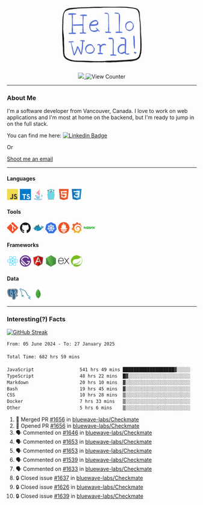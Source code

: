 <div align="center">
    <img src="./img/hello_world.webp" height="200px" width="">
    <div>
        <a href="https://www.linkedin.com/in/ajhollid">
            <img src="https://img.shields.io/badge/LinkedIn-blue"/>
        </a>
        <img src="https://komarev.com/ghpvc/?username=ajhollid&color=yellow" alt="View Counter">
    </div>
</div>

---

### About Me

I'm a software developer from Vancouver, Canada. I love to work on web applications and I'm most at home on the backend, but I'm ready to jump in on the full stack.

You can find me here: [![Linkedin Badge](https://img.shields.io/badge/-ajhollid-blue?style=flat&logo=Linkedin&logoColor=white)](https://www.linkedin.com/in/ajhollid)

Or

[Shoot me an email](mailto:ajhollid@gmail.com)

---

#### Languages

<div>
    <img src="./img/devicons/javascript-original.svg" width=30 height=30 alt="JavaScript">
    <img src="/img/devicons/typescript-original.svg" width=30 height=30 alt="TypeScript">
    <img src="./img/devicons/java-original.svg" width=30 height=30 alt="Java">
    <img src="./img/devicons/go-original.svg" width=30 height=30 alt="Golang">
    <img src="./img/devicons/html5-original.svg" width=30 height=30 alt="HTML 5">
    <img src="./img/devicons/css3-original.svg" width=30 height=30 alt="CSS 3">
</div>

#### Tools

<div>
    <img src="./img/devicons/git-original.svg" width=30 height=30 alt="Git">
    <img src="./img/devicons/github-original.svg" width=30 height=30 alt="Github">
    <img src="./img/devicons/docker-original.svg" width=30 
    height=30 alt="Docker">
    <img src="./img/devicons/kubernetes-original.svg" width=30 height=30 alt="K8">
    <img src="./img/devicons/prometheus-original.svg" width=30 height=30 alt="Prometheus">
    <img src="./img/devicons/grafana-original.svg" width=30 height=30 alt="Grafana">
    <img src="./img/devicons/nginx-original.svg" width=30 height=30 alt="Nginx">
</div>

#### Frameworks

<div>
    <img src="./img/devicons/react-original.svg" width=30 height=30 alt="React">
    <img src="./img/devicons/gatsby-original.svg" width=30 height=30 alt="Gatsby">
    <img src="./img/devicons/angularjs-original.svg" width=30 height=30 alt="AngularJS">
    <img src="./img/devicons/nodejs-original.svg" width=30 height=30 alt="NodeJS">
    <img src="./img/devicons/express-original.svg" width=30 height=30 alt="Express">
    <img src="./img/devicons/spring-original.svg" width=30 height=30 alt="Spring">
</div>

#### Data

<div>
    <img src="./img/devicons/postgresql-original.svg" width=30 height=30 alt="Postgresql">
    <img src="./img/devicons/mysql-original.svg" width=30 height=30 alt="Mysql">
    <img src="./img/devicons/mongodb-original.svg" width=30 height=30 alt="MongoDB">
</div>

---

### Interesting(?) Facts

[![GitHub Streak](http://github-readme-streak-stats.herokuapp.com?user=ajhollid)](https://git.io/streak-stats)

 <!--START_SECTION:waka-->

```txt
From: 05 June 2024 - To: 27 January 2025

Total Time: 682 hrs 59 mins

JavaScript                 541 hrs 49 mins ███████████████████▓░░░░░   78.74 %
TypeScript                 48 hrs 22 mins  █▓░░░░░░░░░░░░░░░░░░░░░░░   07.03 %
Markdown                   20 hrs 10 mins  ▓░░░░░░░░░░░░░░░░░░░░░░░░   02.93 %
Bash                       19 hrs 45 mins  ▓░░░░░░░░░░░░░░░░░░░░░░░░   02.87 %
CSS                        10 hrs 28 mins  ▒░░░░░░░░░░░░░░░░░░░░░░░░   01.52 %
Docker                     7 hrs 33 mins   ▒░░░░░░░░░░░░░░░░░░░░░░░░   01.10 %
Other                      5 hrs 6 mins    ▒░░░░░░░░░░░░░░░░░░░░░░░░   00.74 %
```

<!--END_SECTION:waka-->


<!--START_SECTION:activity-->
1. 🎉 Merged PR [#1656](https://github.com/bluewave-labs/Checkmate/pull/1656) in [bluewave-labs/Checkmate](https://github.com/bluewave-labs/Checkmate)
2. 💪 Opened PR [#1656](https://github.com/bluewave-labs/Checkmate/pull/1656) in [bluewave-labs/Checkmate](https://github.com/bluewave-labs/Checkmate)
3. 🗣 Commented on [#1646](https://github.com/bluewave-labs/Checkmate/issues/1646#issuecomment-2619589530) in [bluewave-labs/Checkmate](https://github.com/bluewave-labs/Checkmate)
4. 🗣 Commented on [#1653](https://github.com/bluewave-labs/Checkmate/issues/1653#issuecomment-2619391781) in [bluewave-labs/Checkmate](https://github.com/bluewave-labs/Checkmate)
5. 🗣 Commented on [#1653](https://github.com/bluewave-labs/Checkmate/issues/1653#issuecomment-2619374762) in [bluewave-labs/Checkmate](https://github.com/bluewave-labs/Checkmate)
6. 🗣 Commented on [#1539](https://github.com/bluewave-labs/Checkmate/issues/1539#issuecomment-2619334301) in [bluewave-labs/Checkmate](https://github.com/bluewave-labs/Checkmate)
7. 🗣 Commented on [#1633](https://github.com/bluewave-labs/Checkmate/pull/1633#issuecomment-2619316595) in [bluewave-labs/Checkmate](https://github.com/bluewave-labs/Checkmate)
8. 🔒 Closed issue [#1637](https://github.com/bluewave-labs/Checkmate/issues/1637) in [bluewave-labs/Checkmate](https://github.com/bluewave-labs/Checkmate)
9. 🔒 Closed issue [#1626](https://github.com/bluewave-labs/Checkmate/issues/1626) in [bluewave-labs/Checkmate](https://github.com/bluewave-labs/Checkmate)
10. 🔒 Closed issue [#1639](https://github.com/bluewave-labs/Checkmate/issues/1639) in [bluewave-labs/Checkmate](https://github.com/bluewave-labs/Checkmate)
<!--END_SECTION:activity-->
